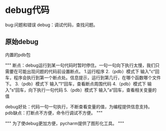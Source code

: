 debug代码
===
bug:问题和错误
debug：调试代码，查找问题。

## 原始debug
内置的pdb包

"""
断点：debug运行到某一句代码时暂时停住。一句一句向下执行太慢，我们只需要在可能出现问题的代码前设置断点。
1.运行程序
2.（pdb）模式下 输入”c“回车，程序会执行到第一个断点处。信息提示，运行到第几行，在哪个函数哪个文件下。
3.（pdb）模式下 输入”1“回车，查看断点周围代码
4.（pdb）模式下 输入”s“回车，向下执行一句代码
5.（pdb）模式下 输入”a“回车，查看相关变量的值

debug好处：代码一句一句执行，不断查看变量的值，为编程提供信息支持。
pdb缺点：打断点不方便，命令行调试不方便。
"""

"""
为了使debug更加方便，pycharm提供了图形化工具。
"""